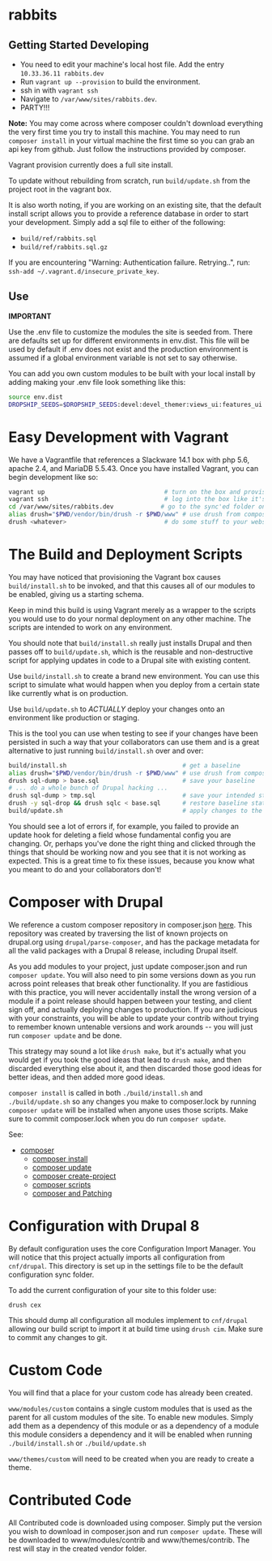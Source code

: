 # rabbits

## Getting Started Developing

* You need to edit your machine's local host file. Add the entry
  `10.33.36.11 rabbits.dev`
* Run `vagrant up --provision` to build the environment.
* ssh in with `vagrant ssh`
* Navigate to `/var/www/sites/rabbits.dev`.
* PARTY!!!

**Note:** You may come across where composer couldn't download everything the
very first time you try to install this machine. You may need to run
`composer install` in your virtual machine the first time so you can grab an api
key from github. Just follow the instructions provided by composer.

Vagrant provision currently does a full site install.

To update without rebuilding from scratch, run `build/update.sh` from the
project root in the vagrant box.

It is also worth noting, if you are working on an existing site, that the
default install script allows you to provide a reference database in order to
start your development. Simply add a sql file to either of the following:

* `build/ref/rabbits.sql`
* `build/ref/rabbits.sql.gz`

If you are encountering "Warning: Authentication failure. Retrying..", run:
`ssh-add ~/.vagrant.d/insecure_private_key`.

## Use

**IMPORTANT**

Use the .env file to customize the modules the site is seeded from. There are
defaults set up for different environments in env.dist. This file will be used
by default if .env does not exist and the production environment is assumed if
a global environment variable is not set to say otherwise.

You can add you own custom modules to be built with your local install by adding
making your .env file look something like this:

```bash
source env.dist
DROPSHIP_SEEDS=$DROPSHIP_SEEDS:devel:devel_themer:views_ui:features_ui
```

# Easy Development with Vagrant

We have a Vagrantfile that references a Slackware 14.1 box with php 5.6,
apache 2.4, and MariaDB 5.5.43. Once you have installed Vagrant, you can begin
development like so:

```bash
vagrant up                                 # turn on the box and provision it
vagrant ssh                                # log into the box like it's a server
cd /var/www/sites/rabbits.dev             # go to the sync'ed folder on the box
alias drush="$PWD/vendor/bin/drush -r $PWD/www" # use drush from composer
drush <whatever>                           # do some stuff to your website
```

# The Build and Deployment Scripts

You may have noticed that provisioning the Vagrant box causes `build/install.sh`
to be invoked, and that this causes all of our modules to be enabled, giving us
a starting schema.

Keep in mind this build is using Vagrant merely as a wrapper to the scripts you
would use to do your normal deployment on any other machine. The scripts are
intended to work on any environment.

You should note that `build/install.sh` really just installs Drupal and then
passes off to `build/update.sh`, which is the reusable and non-destructive
script for applying updates in code to a Drupal site with existing content.

Use `build/install.sh` to create a brand new environment. You can use this
script to simulate what would happen when you deploy from a certain state like
currently what is on production.

Use `build/update.sh` to *ACTUALLY* deploy your changes onto an environment like
production or staging.

This is the tool you can use when testing to see if your changes have been
persisted in such a way that your collaborators can use them and is a great
alternative to just running `build/install.sh` over and over:

```bash
build/install.sh                                # get a baseline
alias drush="$PWD/vendor/bin/drush -r $PWD/www" # use drush from composer
drush sql-dump > base.sql                       # save your baseline
# ... do a whole bunch of Drupal hacking ...
drush sql-dump > tmp.sql                        # save your intended state
drush -y sql-drop && drush sqlc < base.sql      # restore baseline state
build/update.sh                                 # apply changes to the baseline
```

You should see a lot of errors if, for example, you failed to provide an update
hook for deleting a field whose fundamental config you are changing. Or, perhaps
you've done the right thing and clicked through the things that should be
working now and you see that it is not working as expected. This is a great time
to fix these issues, because you know what you meant to do and your
collaborators don't!

# Composer with Drupal

We reference a custom composer repository in composer.json
[here](composer.json#L5-8). This repository was created by
traversing the list of known projects on drupal.org using
`drupal/parse-composer`, and has the package metadata for all the valid packages
with a Drupal 8 release, including Drupal itself.

As you add modules to your project, just update composer.json and run `composer
update`. You will also need to pin some versions down as you run across point
releases that break other functionality. If you are fastidious with this
practice, you will never accidentally install the wrong version of a module if
a point release should happen between your testing, and client sign off, and
actually deploying changes to production. If you are judicious with your
constraints, you will be able to update your contrib without trying to remember
known untenable versions and work arounds -- you will just run `composer update`
and be done.

This strategy may sound a lot like `drush make`, but it's actually what you
would get if you took the good ideas that lead to `drush make`, and then
discarded everything else about it, and then discarded those good ideas for
better ideas, and then added more good ideas.

`composer install` is called in both `./build/install.sh` and
`./build/update.sh` so any changes you make to composer.lock by running
`composer update` will be installed when anyone uses those scripts. Make sure
to commit composer.lock when you do run `composer update`.

See:

* [composer](https://getcomposer.org)
  * [composer install](https://getcomposer.org/doc/03-cli.md#install)
  * [composer update](https://getcomposer.org/doc/03-cli.md#update)
  * [composer create-project](https://getcomposer.org/doc/03-cli.md#create-project)
  * [composer scripts](https://getcomposer.org/doc/articles/scripts.md)
  * [composer and Patching](http://generalredneck.com/blog/patching-modules-using-composer-patches-plugin)

# Configuration with Drupal 8

By default configuration uses the core Configuration Import Manager. You will
notice that this project actually imports all configuration from `cnf/drupal`.
This directory is set up in the settings file to be the default configuration
sync folder.

To add the current configuration of your site to this folder use:

`drush cex`

This should dump all configuration all modules implement to `cnf/drupal`
allowing our build script to import it at build time using `drush cim`. Make
sure to commit any changes to git.

# Custom Code

You will find that a place for your custom code has already been created.

`www/modules/custom` contains a single custom modules that is used as the parent
for all custom modules of the site. To enable new modules. Simply add them as
a dependency of this module or as a dependency of a module this module considers
a dependency and it will be enabled when running `./build/install.sh` or
`./build/update.sh`


`www/themes/custom` will need to be created when you are ready to create a theme.

# Contributed Code

All Contributed code is downloaded using composer. Simply put the version you
wish to download in composer.json and run `composer update`. These will be
downloaded to www/modules/contrib and www/themes/contrib. The rest will stay in
the created vendor folder.

